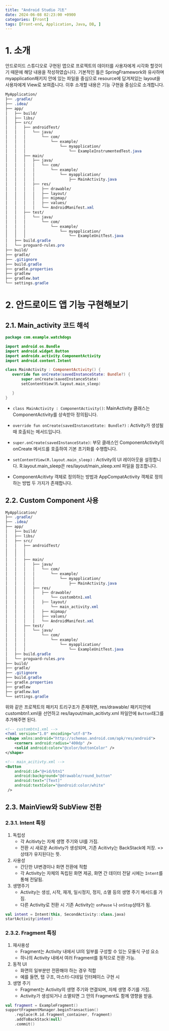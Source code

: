 ```yaml
---
title: "Android Studio 기초"
date: 2024-06-08 02:23:00 +0900
categories: [Front]
tags: [Front-end, Application, Java, DB, ]
---
```

# 1. 소개
 안드로이드 스튜디오로 구현된 앱으로 프로젝트의 데이터를 사용자에게 시각화 할것이기 때문에 해당 내용을 작성하였습니다.
기본적인 틀은 SpringFramework와 유사하며 myapplication패키지 안에 있는 파일을 중심으로 resource에 담겨져있는 layout을 사용자에게 View로 보여줍니다. 이후 소개할 내용은 기능 구현을 중심으로 소개합니다.

 ```CSS
MyApplication/
├── .gradle/
├── .idea/
├── app/
│   ├── build/
│   ├── libs/
│   ├── src/
│   │   ├── androidTest/
│   │   │   └── java/
│   │   │       └── com/
│   │   │           └── example/
│   │   │               └── myapplication/
│   │   │                   └── ExampleInstrumentedTest.java
│   │   ├── main/
│   │   │   ├── java/
│   │   │   │   └── com/
│   │   │   │       └── example/
│   │   │   │           └── myapplication/
│   │   │   │               ├── MainActivity.java
│   │   │   ├── res/
│   │   │   │   ├── drawable/
│   │   │   │   ├── layout/
│   │   │   │   ├── mipmap/
│   │   │   │   ├── values/
│   │   │   │   └── AndroidManifest.xml
│   │   ├── test/
│   │   │   └── java/
│   │   │       └── com/
│   │   │           └── example/
│   │   │               └── myapplication/
│   │   │                   └── ExampleUnitTest.java
│   ├── build.gradle
│   └── proguard-rules.pro
├── build/
├── gradle/
├── .gitignore
├── build.gradle
├── gradle.properties
├── gradlew
├── gradlew.bat
└── settings.gradle
 ```


# 2. 안드로이드 앱 기능 구현해보기
 

 ## 2.1. Main_activity 코드 해석
 
 ```Kotlin
package com.example.watchdogs

import android.os.Bundle
import android.widget.Button
import androidx.activity.ComponentActivity
import android.content.Intent

class MainActivity : ComponentActivity() {
    override fun onCreate(savedInstanceState: Bundle?) {
        super.onCreate(savedInstanceState)
        setContentView(R.layout.main_sleep)

    }
}
```

- <code>class MainActivity : ComponentActivity()</code>: MainActivity 클래스는 ComponentActivity를 상속받아 정의됩니다.

- <code>override fun onCreate(savedInstanceState: Bundle?)</code> : Activity가 생성될 때 호출되는 메서드입니다.

- <code>super.onCreate(savedInstanceState)</code>: 부모 클래스인 ComponentActivity의 onCreate 메서드를 호출하여 기본 초기화를 수행합니다.

- <code>setContentView(R.layout.main_sleep)</code> : Activity의 UI 레이아웃을 설정합니다. R.layout.main_sleep은 res/layout/main_sleep.xml 파일을 참조합니다.

* ComponentAcitivty 객체로 정의하는 방법과 AppCompatActivity 객체로 정의하는 방법 두 가지가 존재합니다.

## 2.2. Custom Component 사용

 ```CSS
MyApplication/
├── .gradle/
├── .idea/
├── app/
│   ├── build/
│   ├── libs/
│   ├── src/
│   │   ├── androidTest/
│   │   │                  
│   │   │                  
│   │   ├── main/
│   │   │   ├── java/
│   │   │   │   └── com/
│   │   │   │       └── example/
│   │   │   │           └── myapplication/
│   │   │   │               ├── MainActivity.java
│   │   │   ├── res/
│   │   │   │   ├── drawable/
│   │   │   │       └── custombtn1.xml
│   │   │   │   ├── layout/
│   │   │   │       └── main_activity.xml
│   │   │   │   ├── mipmap/
│   │   │   │   ├── values/
│   │   │   │   └── AndroidManifest.xml
│   │   ├── test/
│   │   │   └── java/
│   │   │       └── com/
│   │   │           └── example/
│   │   │               └── myapplication/
│   │   │                   └── ExampleUnitTest.java
│   ├── build.gradle
│   └── proguard-rules.pro
├── build/
├── gradle/
├── .gitignore
├── build.gradle
├── gradle.properties
├── gradlew
├── gradlew.bat
└── settings.gradle
 ```

위와 같은 프로젝트의 패키지 트리구조가 존재하면, res/drawable/ 패키지안에 custombtn1.xml을 선언하고 res/layout/main_acitivty.xml 파일안에 <code>Button</code>태그를 추가해주면 된다.

```xml
<!-- custombtn1.xml -->
<?xml version="1.0" encoding="utf-8"?>
<shape xmlns:android="http://schemas.android.com/apk/res/android">
    <corners android:radius="400dp" />
    <solid android:color="@color/buttonColor" />
</shape>
```

```xml
<!-- main_acitivty.xml -->
<Button
    android:id="@+id/btn1"
    android:background="@drawable/round_button"
    android:text="[Text]"
    android:textColor="@android:color/white"
 />
```

## 2.3. MainView와 SubView 전환
### 2.3.1. Intent 특징
1. 독립성
    - 각 Acitivty는 자체 생명 주기와 UI를 가짐.
    - 전환 시 새로운 Acitivty가 생성되며, 기존 Acitivty는 BackStack에 저장. => 상태가 유지된다는 뜻.
2. 사용성
    - 간단한 UI변경이나 화면 전환에 적합
    - 각 Activity는 자체의 독립된 화면 제공, 화면 간 데이터 전달 시에는 <code>Intent</code>를 통해 전달됨.
3. 생명주기
    - Activity는 생성, 시작, 재개, 일시정지, 정지, 소멸 등의 생명 주기 메서드를 가짐.
    - 다른 Activity로 전환 시 기존 Activity는 <code>onPause</code> 나 <code>onStop</code>상태가 됨.

```Kotlin
val intent = Intent(this, SecondActivity::class.java)
startActivity(intent)
```

### 2.3.2. Fragment 특징
1. 재사용성
    - Fragment는 Activity 내에서 UI의 일부를 구성할 수 있는 모듈식 구성 요소
    - 하나의 Activity 내에서 여러 Fragment를 동적으로 전환 가능.
2. 동적 UI
    - 화면의 일부분만 전환해야 하는 경우 적합
    - 예를 들면, 탭 구조, 마스터-디테일 인터페이스 구현 시
3. 생명 주기
    - Fragment는 Activity의 생명 주기와 연결되며, 자체 생명 주기를 가짐.
    - Activity가 생성되거나 소멸되면 그 안의 Fragment도 함께 영향을 받음.

```Kotlin
val fragment = ExampleFragment()
supportFragmentManager.beginTransaction()
    .replace(R.id.fragment_container, fragment)
    .addToBackStack(null)
    .commit()
```





